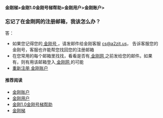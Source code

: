 #### 金刚梯>金刚1.0金刚号梯帮助>金刚用户>金刚账户>
### 忘记了在金刚网的注册邮箱，我该怎么办？
答：
- 如果您记得您的[ 金刚号 ](https://a2zitpro.github.io/web/kkid)，请发邮件给金刚客服 cs@a2zit.us， 告诉客服您的金刚号，客服也许能帮您找回您的注册邮箱
- 在您常用的每个邮箱里找找，看看是否有[ 金刚网 ](https://a2zitpro.github.io/web/kksitecn)之前发给您的邮件。如果有，则有用该邮箱登入[ 金刚网 ](https://a2zitpro.github.io/web/kksitecn)的可能
- [ 重新注册 ]()[金刚账户]()

#### 推荐阅读
- [金刚账户](https://a2zitpro.github.io/web/kkaccount)
- [金刚用户](https://a2zitpro.github.io/web/list_kkuser)
- [金刚1.0金刚号梯帮助](https://a2zitpro.github.io/web/list_helpkkvpn1.0)
- [金刚梯](https://a2zitpro.github.io/web/dlb)
